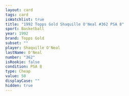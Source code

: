 ```yaml
---
layout: card
tags: card
isWatchlist: true
title: "1992 Topps Gold Shaquille O'Neal #362 PSA 8"
sport: Basketball
year: 1992
brand: Topps Gold
subset: ""
player: Shaquille O'Neal
lastName: O'Neal
number: "362"
isRookie: false
condition: PSA 8
type: Cheap
value: 50
displayCase: ""
hidden: true
---
```

